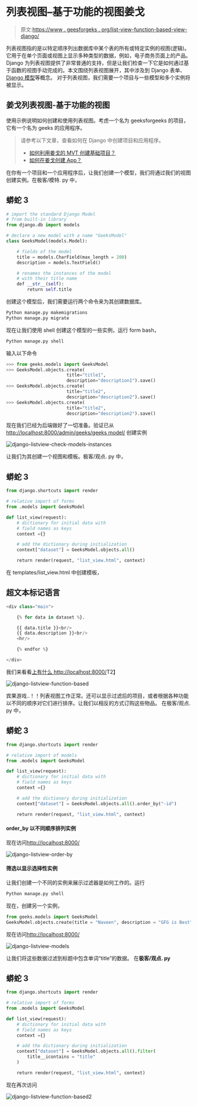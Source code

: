 # 列表视图–基于功能的视图姜戈

> 原文:[https://www . geesforgeks . org/list-view-function-based-view-django/](https://www.geeksforgeeks.org/list-view-function-based-views-django/)

列表视图指的是以特定顺序列出数据库中某个表的所有或特定实例的视图(逻辑)。它用于在单个页面或视图上显示多种类型的数据，例如，电子商务页面上的产品。Django 为列表视图提供了非常普通的支持，但是让我们检查一下它是如何通过基于函数的视图手动完成的。本文围绕列表视图展开，其中涉及到 Django 表单、 [Django 模型](https://www.geeksforgeeks.org/django-models/)等概念。
对于列表视图，我们需要一个项目与一些模型和多个实例将被显示。

## 姜戈列表视图-基于功能的视图

使用示例说明如何创建和使用列表视图。考虑一个名为 geeksforgeeks 的项目，它有一个名为 geeks 的应用程序。

> 请参考以下文章，查看如何在 Django 中创建项目和应用程序。
> 
> *   [如何利用姜戈的 MVT 创建基础项目？](https://www.geeksforgeeks.org/how-to-create-a-basic-project-using-mvt-in-django/)
> *   [如何在姜戈创建 App？](https://www.geeksforgeeks.org/how-to-create-an-app-in-django/)

在你有一个项目和一个应用程序后，让我们创建一个模型，我们将通过我们的视图创建实例。在极客/模特. py 中，

## 蟒蛇 3

```py
# import the standard Django Model
# from built-in library
from django.db import models

# declare a new model with a name "GeeksModel"
class GeeksModel(models.Model):

    # fields of the model
    title = models.CharField(max_length = 200)
    description = models.TextField()

    # renames the instances of the model
    # with their title name
    def __str__(self):
        return self.title
```

创建这个模型后，我们需要运行两个命令来为其创建数据库。

```py
Python manage.py makemigrations
Python manage.py migrate
```

现在让我们使用 shell 创建这个模型的一些实例，运行 form bash，

```py
Python manage.py shell
```

输入以下命令

```py
>>> from geeks.models import GeeksModel
>>> GeeksModel.objects.create(
                       title="title1",
                       description="description1").save()
>>> GeeksModel.objects.create(
                       title="title2",
                       description="description2").save()
>>> GeeksModel.objects.create(
                       title="title2",
                       description="description2").save()
```

现在我们已经为后端做好了一切准备。验证已从[http://localhost:8000/admin/geeks/geeks model/](http://localhost:8000/admin/geeks/geeksmodel/)
创建实例

![django-listview-check-models-instances](img/dee101808c9cd4f03ff405df85df3887.png)

让我们为其创建一个视图和模板。极客/观点. py 中，

## 蟒蛇 3

```py
from django.shortcuts import render

# relative import of forms
from .models import GeeksModel

def list_view(request):
    # dictionary for initial data with
    # field names as keys
    context ={}

    # add the dictionary during initialization
    context["dataset"] = GeeksModel.objects.all()

    return render(request, "list_view.html", context)
```

在 templates/list_view.html 中创建模板，

## 超文本标记语言

```py
<div class="main">

    {% for data in dataset %}.

    {{ data.title }}<br/>
    {{ data.description }}<br/>
    <hr/>

    {% endfor %}

</div>
```

我们来看看[上有什么 http://localhost:8000/](http://localhost:8000/)T2】

![django-listview-function-based](img/178b97035b72f19537be0aa0fd294eeb.png)

宾果游戏..！！列表视图工作正常。还可以显示过滤后的项目，或者根据各种功能以不同的顺序对它们进行排序。让我们以相反的方式订购这些物品。
在极客/观点. py 中，

## 蟒蛇 3

```py
from django.shortcuts import render

# relative import of models
from .models import GeeksModel

def list_view(request):
    # dictionary for initial data with
    # field names as keys
    context ={}

    # add the dictionary during initialization
    context["dataset"] = GeeksModel.objects.all().order_by("-id")

    return render(request, "list_view.html", context)
```

#### order_by 以不同顺序排列实例

现在访问[http://localhost:8000/](http://localhost:8000/)

![django-listview-order-by](img/258e7674bb041390feddb344f6dc0201.png)

#### 筛选以显示选择性实例

让我们创建一个不同的实例来展示过滤器是如何工作的。运行

```py
Python manage.py shell
```

现在，创建另一个实例，

```py
from geeks.models import GeeksModel
GeeksModel.objects.create(title = "Naveen", description = "GFG is Best").save()
```

现在访问[http://localhost:8000/](http://localhost:8000/)

![django-listview-models](img/c306e4cb69cb935af0f28c1e29c7cefa.png)

让我们将这些数据过滤到标题中包含单词“title”的数据。
在**极客/观点. py**

## 蟒蛇 3

```py
from django.shortcuts import render

# relative import of forms
from .models import GeeksModel

def list_view(request):
    # dictionary for initial data with
    # field names as keys
    context ={}

    # add the dictionary during initialization
    context["dataset"] = GeeksModel.objects.all().filter(
        title__icontains = "title"
    )

    return render(request, "list_view.html", context)
```

现在再次访问

![django-listview-function-based2](img/b58ef940081ebb7a88993364dc4ac0b8.png)